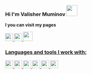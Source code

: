 ### Hi I'm Valisher Muminov <img src="https://media3.giphy.com/media/hvRJCLFzcasrR4ia7z/giphy.gif" width="35px">


<strong>I you can visit my pages</strong>

<a href="#">
<img src="https://upload.wikimedia.org/wikipedia/commons/thumb/a/a5/Instagram_icon.png/2048px-Instagram_icon.png" width="25px">  
</a>
<a href="#">
<img src="https://www.freepnglogos.com/uploads/facebook-logo-icon/facebook-logo-icon-file-facebook-icon-svg-wikimedia-commons-4.png" width="25px">  
</a>
<a href="#">
<img src="https://static.vecteezy.com/system/resources/previews/017/221/839/original/telegram-logo-transparent-free-png.png" width="30px" height="30px">  
<br/>

### Languages and tools I work with:

<code><img src="https://upload.wikimedia.org/wikipedia/commons/thumb/6/61/HTML5_logo_and_wordmark.svg/2048px-HTML5_logo_and_wordmark.svg.png" width="25px"></code>
<code><img src="https://cdn.freebiesupply.com/logos/large/2x/css3-logo-png-transparent.png" width="25px"></code>
<code><img src="https://upload.wikimedia.org/wikipedia/commons/6/6a/JavaScript-logo.png" width="25px"></code>
<code><img src="https://w7.pngwing.com/pngs/403/269/png-transparent-react-react-native-logos-brands-in-colors-icon-thumbnail.png" width="25px"></code>
<code><img src="https://w7.pngwing.com/pngs/452/24/png-transparent-js-logo-node-logos-and-brands-icon.png" width="25px"></code>
<code><img src="https://cdn.freebiesupply.com/logos/large/2x/php-1-logo-png-transparent.png" width="25px" height="25px"></code>
<br />

